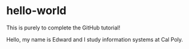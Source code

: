 # hello-world
This is purely to complete the GitHub tutorial!

Hello, my name is Edward and I study information systems at Cal Poly.
